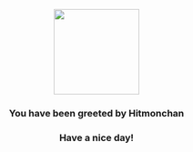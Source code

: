 <p align="center">
    <img src="https://raw.githubusercontent.com/PokeAPI/sprites/master/sprites/pokemon/107.png" width="150" height="150">
</p>
<h3 align="center">You have been greeted by  <b>Hitmonchan</b></h3>
<h3 align="center">Have a nice day!</h3>
